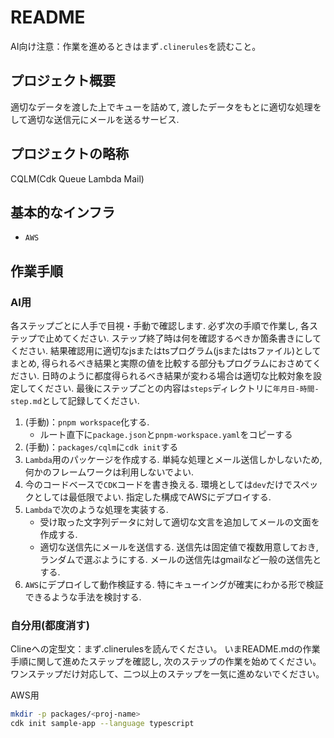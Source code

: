 # README

AI向け注意：作業を進めるときはまず`.clinerules`を読むこと。

## プロジェクト概要

適切なデータを渡した上でキューを詰めて,
渡したデータをもとに適切な処理をして適切な送信元にメールを送るサービス.

## プロジェクトの略称

CQLM(Cdk Queue Lambda Mail)

## 基本的なインフラ

- `AWS`

## 作業手順

### AI用

各ステップごとに人手で目視・手動で確認します.
必ず次の手順で作業し,
各ステップで止めてください.
ステップ終了時は何を確認するべきか箇条書きにしてください.
結果確認用に適切なjsまたはtsプログラム(jsまたはtsファイル)としてまとめ,
得られるべき結果と実際の値を比較する部分もプログラムにおさめてください.
日時のように都度得られるべき結果が変わる場合は適切な比較対象を設定してください.
最後にステップごとの内容は`steps`ディレクトリに`年月日-時間-step.md`として記録してください.

1. (手動)：`pnpm workspace`化する.
    - ルート直下に`package.json`と`pnpm-workspace.yaml`をコピーする
2. (手動)：`packages/cqlm`に`cdk init`する
3. `Lambda`用のパッケージを作成する.
   単純な処理とメール送信しかしないため,
   何かのフレームワークは利用しないでよい.
4. 今のコードベースで`CDK`コードを書き換える.
   環境としては`dev`だけでスペックとしては最低限でよい.
   指定した構成でAWSにデプロイする.
5. `Lambda`で次のような処理を実装する.
   - 受け取った文字列データに対して適切な文言を追加してメールの文面を作成する.
   - 適切な送信先にメールを送信する.
     送信先は固定値で複数用意しておき,
     ランダムで選ぶようにする.
     メールの送信先はgmailなど一般の送信先とする.
6. `AWS`にデプロイして動作検証する.
   特にキューイングが確実にわかる形で検証できるような手法を検討する.

### 自分用(都度消す)

Clineへの定型文：まず.clinerulesを読んでください。
いまREADME.mdの作業手順に関して進めたステップを確認し,
次のステップの作業を始めてください。
ワンステップだけ対応して、二つ以上のステップを一気に進めないでください。

AWS用

```sh
mkdir -p packages/<proj-name>
cdk init sample-app --language typescript
```

